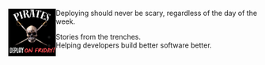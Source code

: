 <img align="left" src="/img/deployonfriday.png" width="96"/>Deploying should never be scary, regardless of the day of the week.

* Stories from the trenches.
* Helping developers build better software better.

<a rel="me" href="https://mastodon.social/@larsrosenquist" hidden>Mastodon</a>